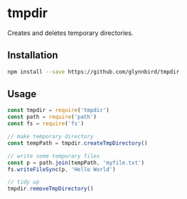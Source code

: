 # tmpdir

Creates and deletes temporary directories.

## Installation

```sh
npm install --save https://github.com/glynnbird/tmpdir
```

## Usage

```js
const tmpdir = require('tmpdir')
const path = require('path')
const fs = require('fs')

// make temporary directory
const tempPath = tmpdir.createTmpDirectory()

// write some temporary files
const p = path.join(tempPath, 'myfile.txt')
fs.writeFileSync(p, 'Hello World')

// tidy up
tmpdir.removeTmpDirectory()
```
